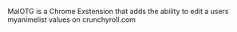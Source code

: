 MalOTG is a Chrome Exstension that adds the ability to edit a users myanimelist values on crunchyroll.com

